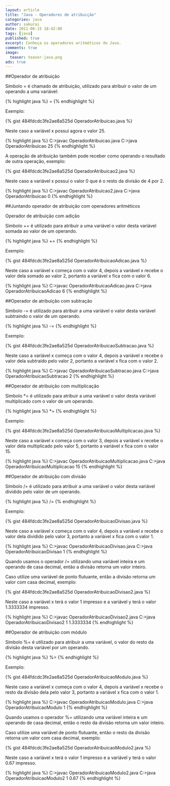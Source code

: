 ```yaml
---
layout: article
title: "Java - Operadores de atribuição"
categories: java
author: sakurai
date: 2011-06-15 18:42:00
tags: [java]
published: true
excerpt: Conheça os operadores aritméticos do Java.
comments: true
image:
  teaser: teaser-java.png
ads: true
---
```


##Operador de atribuição

Símbolo = é chamado de atribuição, utilizado para atribuir o valor de um operando a uma variável:

{% highlight java %}
<operando1> = <operando2>
{% endhighlight %}

Exemplo:

{% gist 484fdcdc3fe2ae8a525d OperadorAtribuicao.java %}

Neste caso a variável x possui agora o valor 25.

{% highlight java %}
C:\>javac OperadorAtribuicao.java
C:\>java OperadorAtribuicao
25
{% endhighlight %}

A operação de atribuição também pode receber como operando o resultado de outra operação, exemplo:

{% gist 484fdcdc3fe2ae8a525d OperadorAtribuicao2.java %}

Neste caso a variável x possui o valor 0 que é o resto da divisão de 4 por 2.

{% highlight java %}
C:\>javac OperadorAtribuicao2.java
C:\>java OperadorAtribuicao
0
{% endhighlight %}

##Juntando operador de atribuição com operadores aritméticos

Operador de atribuição com adição

Símbolo += é utilizado para atribuir a uma variável o valor desta variável somada ao valor de um operando.

{% highlight java %}
<operando1> += <operando2>
{% endhighlight %}

Exemplo:

{% gist 484fdcdc3fe2ae8a525d OperadorAtribuicaoAdicao.java %}

Neste caso a variável x começa com o valor 4, depois a variável x recebe o valor dela somado ao valor 2, portanto a variável x fica com o valor 6.

{% highlight java %}
C:\>javac OperadorAtribuicaoAdicao.java
C:\>java OperadorAtribuicaoAdicao
6
{% endhighlight %}

##Operador de atribuição com subtração

Símbolo -= é utilizado para atribuir a uma variável o valor desta variável subtraindo o valor de um operando.

{% highlight java %}
<operando1> -= <operando2>
{% endhighlight %}

Exemplo:

{% gist 484fdcdc3fe2ae8a525d OperadorAtribuicaoSubtracao.java %}

Neste caso a variável x começa com o valor 4, depois a variável x recebe o valor dela subtraído pelo valor 2, portanto a variável x fica com o valor 2.

{% highlight java %}
C:\>javac OperadorAtribuicaoSubtracao.java
C:\>java OperadorAtribuicaoSubtracao
2
{% endhighlight %}

##Operador de atribuição com multiplicação

Símbolo \*= é utilizado para atribuir a uma variável o valor desta variável multiplicado com o valor de um operando.

{% highlight java %}
<operando1> *= <operando2>
{% endhighlight %}

Exemplo:

{% gist 484fdcdc3fe2ae8a525d OperadorAtribuicaoMultiplicacao.java %}

Neste caso a variável x começa com o valor 3, depois a variável x recebe o valor dela multiplicado pelo valor 5, portanto a variável x fica com o valor 15.

{% highlight java %}
C:\>javac OperadorAtribuicaoMultiplicacao.java
C:\>java OperadorAtribuicaoMultiplicacao
15
{% endhighlight %}

##Operador de atribuição com divisão

Símbolo /= é utilizado para atribuir a uma variável o valor desta variável dividido pelo valor de um operando.

{% highlight java %}
<operando1> /= <operando2>
{% endhighlight %}

Exemplo:

{% gist 484fdcdc3fe2ae8a525d OperadorAtribuicaoDivisao.java %}

Neste caso a variável x começa com o valor 4, depois a variável x recebe o valor dela dividido pelo valor 3, portanto a variável x fica com o valor 1.

{% highlight java %}
C:\>javac OperadorAtribuicaoDivisao.java
C:\>java OperadorAtribuicaoDivisao
1
{% endhighlight %}

Quando usamos o operador /= utilizando uma variável inteira e um operando de casa decimal, então a divisão retorna um valor inteiro.

Caso utilize uma variável de ponto flutuante, então a divisão retorna um valor com casa decimal, exemplo:

{% gist 484fdcdc3fe2ae8a525d OperadorAtribuicaoDivisao2.java %}

Neste caso a variável x terá o valor 1 impresso e a variável y terá o valor 1.3333334 impresso.

{% highlight java %}
C:\>javac OperadorAtribuicaoDivisao2.java
C:\>java OperadorAtribuicaoDivisao2
1
1.3333334
{% endhighlight %}

##Operador de atribuição com módulo

Símbolo %= é utilizado para atribuir a uma variável, o valor do resto da divisão desta variável por um operando.

{% highlight java %}
<operando1> %= <operando2>
{% endhighlight %}

Exemplo:

{% gist 484fdcdc3fe2ae8a525d OperadorAtribuicaoModulo.java %}

Neste caso a variável x começa com o valor 4, depois a variável x recebe o resto da divisão dela pelo valor 3, portanto a variável x fica com o valor 1.

{% highlight java %}
C:\>javac OperadorAtribuicaoModulo.java
C:\>java OperadorAtribuicaoModulo
1
{% endhighlight %}

Quando usamos o operador %= utilizando uma variável inteira e um operando de casa decimal, então o resto da divisão retorna um valor inteiro.

Caso utilize uma variável de ponto flutuante, então o resto da divisão retorna um valor com casa decimal, exemplo:

{% gist 484fdcdc3fe2ae8a525d OperadorAtribuicaoModulo2.java %}

Neste caso a variável x terá o valor 1 impresso e a variável y terá o valor 0.67 impresso.

{% highlight java %}
C:\>javac OperadorAtribuicaoModulo2.java
C:\>java OperadorAtribuicaoModulo2
1
0.67
{% endhighlight %}

